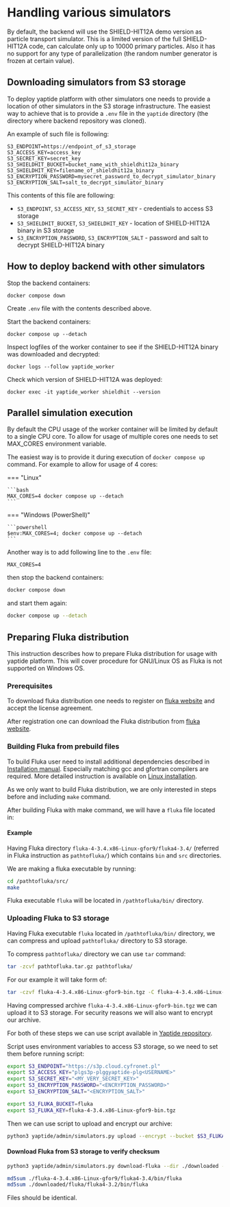 # Handling various simulators

By default, the backend will use the SHIELD-HIT12A demo version as particle transport simulator.
This is a limited version of the full SHIELD-HIT12A code, can calculate only up to 10000 primary particles.
Also it has no support for any type of parallelization (the random number generator is frozen at certain value).

## Downloading simulators from S3 storage

To deploy yaptide platform with other simulators one needs to provide a location of other simulators in the S3 storage infrastructure.
The easiest way to achieve that is to provide a `.env` file in the `yaptide` directory (the directory where backend repository was cloned).

An example of such file is following:

```
S3_ENDPOINT=https://endpoint_of_s3_storage
S3_ACCESS_KEY=access_key
S3_SECRET_KEY=secret_key
S3_SHIELDHIT_BUCKET=bucket_name_with_shieldhit12a_binary
S3_SHIELDHIT_KEY=filename_of_shieldhit12a_binary
S3_ENCRYPTION_PASSWORD=mysecret_password_to_decrypt_simulator_binary
S3_ENCRYPTION_SALT=salt_to_decrypt_simulator_binary
```

This contents of this file are following:

* `S3_ENDPOINT`, `S3_ACCESS_KEY`, `S3_SECRET_KEY` - credentials to access S3 storage
* `S3_SHIELDHIT_BUCKET`, `S3_SHIELDHIT_KEY` - location of SHIELD-HIT12A binary in S3 storage
* `S3_ENCRYPTION_PASSWORD`, `S3_ENCRYPTION_SALT` - password and salt to decrypt SHIELD-HIT12A binary

## How to deploy backend with other simulators

Stop the backend containers:

```
docker compose down
```

Create `.env` file with the contents described above.

Start the backend containers:

```
docker compose up --detach
```

Inspect logfiles of the worker container to see if the SHIELD-HIT12A binary was downloaded and decrypted:

```
docker logs --follow yaptide_worker
```

Check which version of SHIELD-HIT12A was deployed:

```
docker exec -it yaptide_worker shieldhit --version
```

## Parallel simulation execution

By default the CPU usage of the worker container will be limited by default to a single CPU core.
To allow for usage of multiple cores one needs to set MAX_CORES environment variable.

The easiest way is to provide it during execution of `docker compose up` command. For example to allow for usage of 4 cores:

=== "Linux"

    ```bash
    MAX_CORES=4 docker compose up --detach
    ```

=== "Windows (PowerShell)"

    ```powershell
    $env:MAX_CORES=4; docker compose up --detach
    ```

Another way is to add following line to the `.env` file:

```
MAX_CORES=4
```

then stop the backend containers:

```bash
docker compose down
```

and start them again:

```bash
docker compose up --detach
```

## Preparing Fluka distribution

This instruction describes how to prepare Fluka distribution for usage with yaptide platform. This will cover procedure for GNU/Linux OS as Fluka is not supported on Windows OS.

### Prerequisites

To download fluka distribution one needs to register on [fluka website](https://fluka.cern/download/registration) and accept the license agreement.

After registration one can download the Fluka distribution from [fluka website](https://fluka.cern/download/latest-fluka-release).

### Building Fluka from prebuild files

To build Fluka user need to install additional dependencies described in [Installation manual](https://fluka.cern/documentation/installation). Especially matching gcc and gfortran compilers are required.
More detailed instruction is available on [Linux installation](https://fluka.cern/documentation/installation/fluka-linux-macos).

As we only want to build Fluka distribution, we are only interested in steps before and including `make` command.

After building Fluka with make command, we will have a `fluka` file located in:

#### Example

Having Fluka directory `fluka-4-3.4.x86-Linux-gfor9/fluka4-3.4/` (referred in Fluka instruction as `pathtofluka/`) which contains `bin` and `src` directories.

We are making a fluka executable by running:
```bash
cd /pathtofluka/src/
make
```

Fluka executable `fluka` will be located in `/pathtofluka/bin/` directory.

### Uploading Fluka to S3 storage

Having Fluka executable `fluka` located in `/pathtofluka/bin/` directory, we can compress and upload `pathtofluka/` directory to S3 storage.

To compress `pathtofluka/` directory we can use `tar` command:

```bash
tar -zcvf pathtofluka.tar.gz pathtofluka/
```

For our example it will take form of:

```bash
tar -czvf fluka-4-3.4.x86-Linux-gfor9-bin.tgz -C fluka-4-3.4.x86-Linux-gfor9/ fluka4-3.4
```

Having compressed archive `fluka-4-3.4.x86-Linux-gfor9-bin.tgz` we can upload it to S3 storage.
For security reasons we will also want to encrypt our archive.

For both of these steps we can use script available in [Yaptide repository](https://github.com/yaptide/yaptide/blob/master/yaptide/admin/simulator_storage.py).

Script uses environment variables to access S3 storage, so we need to set them before running script:

```bash
export S3_ENDPOINT="https://s3p.cloud.cyfronet.pl"
export S3_ACCESS_KEY="plgs3p-plggyaptide-plg<USERNAME>"
export S3_SECRET_KEY="<MY_VERY_SECRET_KEY>"
export S3_ENCRYPTION_PASSWORD="<ENCRYPTION_PASSWORD>"
export S3_ENCRYPTION_SALT="<ENCRYPTION_SALT>"

export S3_FLUKA_BUCKET=fluka
export S3_FLUKA_KEY=fluka-4-3.4.x86-Linux-gfor9-bin.tgz
```

Then we can use script to upload and encrypt our archive:

```bash
python3 yaptide/admin/simulators.py upload --encrypt --bucket $S3_FLUKA_BUCKET --file ./path_to_fluka_archive/fluka-4-3.4.x86-Linux-gfor9-bin.tgz --endpoint $S3_ENDPOINT --access_key $S3_ACCESS_KEY --secret_key $S3_SECRET_KEY --password $S3_ENCRYPTION_PASSWORD --salt $S3_ENCRYPTION_SALT
```

#### Download Fluka from S3 storage to verify checksum

```bash
python3 yaptide/admin/simulators.py download-fluka --dir ./downloaded --bucket $S3_FLUKA_BUCKET --key $S3_FLUKA_KEY --endpoint $S3_ENDPOINT --access_key $S3_ACCESS_KEY --secret_key $S3_SECRET_KEY --password $S3_ENCRYPTION_PASSWORD --salt $S3_ENCRYPTION_SALT
```

```bash
md5sum ./fluka-4-3.4.x86-Linux-gfor9/fluka4-3.4/bin/fluka
md5sum ./downloaded/fluka/fluka4-3.2/bin/fluka
```

Files should be identical.
